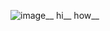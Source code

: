 ![image](https://github.com/RavinderSingh-ST/SeleniumJavaDemo/assets/130690446/4b300b4e-75c4-4804-ac0a-a759b5e64551)__
hi__
how__
